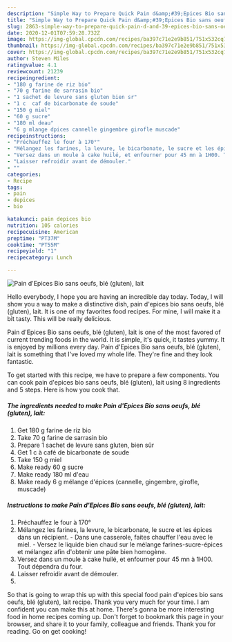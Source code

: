 ```yaml
---
description: "Simple Way to Prepare Quick Pain d&amp;#39;Epices Bio sans oeufs, blé (gluten), lait"
title: "Simple Way to Prepare Quick Pain d&amp;#39;Epices Bio sans oeufs, blé (gluten), lait"
slug: 2863-simple-way-to-prepare-quick-pain-d-and-39-epices-bio-sans-oeufs-ble-gluten-lait
date: 2020-12-01T07:59:28.732Z
image: https://img-global.cpcdn.com/recipes/ba397c71e2e9b851/751x532cq70/pain-depices-bio-sans-oeufs-ble-gluten-lait-photo-principale-de-la-recette.jpg
thumbnail: https://img-global.cpcdn.com/recipes/ba397c71e2e9b851/751x532cq70/pain-depices-bio-sans-oeufs-ble-gluten-lait-photo-principale-de-la-recette.jpg
cover: https://img-global.cpcdn.com/recipes/ba397c71e2e9b851/751x532cq70/pain-depices-bio-sans-oeufs-ble-gluten-lait-photo-principale-de-la-recette.jpg
author: Steven Miles
ratingvalue: 4.1
reviewcount: 21239
recipeingredient:
- "180 g farine de riz bio"
- "70 g farine de sarrasin bio"
- "1 sachet de levure sans gluten bien sr"
- "1 c  caf de bicarbonate de soude"
- "150 g miel"
- "60 g sucre"
- "180 ml deau"
- "6 g mlange dpices cannelle gingembre girofle muscade"
recipeinstructions:
- "Préchauffez le four à 170°"
- "Mélangez les farines, la levure, le bicarbonate, le sucre et les épices dans un récipient. Dans une casserole, faites chauffer l&#39;eau avec le miel. Versez le liquide bien chaud sur le mélange farines-sucre-épices et mélangez afin d&#39;obtenir une pâte bien homogène."
- "Versez dans un moule à cake huilé, et enfourner pour 45 mn à 1H00. Tout dépendra du four."
- "Laisser refroidir avant de démouler."
- ""
categories:
- Recipe
tags:
- pain
- depices
- bio

katakunci: pain depices bio 
nutrition: 105 calories
recipecuisine: American
preptime: "PT37M"
cooktime: "PT55M"
recipeyield: "1"
recipecategory: Lunch

---
```



![Pain d&#39;Epices Bio sans oeufs, blé (gluten), lait](https://img-global.cpcdn.com/recipes/ba397c71e2e9b851/751x532cq70/pain-depices-bio-sans-oeufs-ble-gluten-lait-photo-principale-de-la-recette.jpg)

Hello everybody, I hope you are having an incredible day today. Today, I will show you a way to make a distinctive dish, pain d&#39;epices bio sans oeufs, blé (gluten), lait. It is one of my favorites food recipes. For mine, I will make it a bit tasty. This will be really delicious.



Pain d&#39;Epices Bio sans oeufs, blé (gluten), lait is one of the most favored of current trending foods in the world. It is simple, it's quick, it tastes yummy. It is enjoyed by millions every day. Pain d&#39;Epices Bio sans oeufs, blé (gluten), lait is something that I've loved my whole life. They're fine and they look fantastic.


To get started with this recipe, we have to prepare a few components. You can cook pain d&#39;epices bio sans oeufs, blé (gluten), lait using 8 ingredients and 5 steps. Here is how you cook that.

<!--inarticleads1-->

##### The ingredients needed to make Pain d&#39;Epices Bio sans oeufs, blé (gluten), lait:

1. Get 180 g farine de riz bio
1. Take 70 g farine de sarrasin bio
1. Prepare 1 sachet de levure sans gluten, bien sûr
1. Get 1 c à café de bicarbonate de soude
1. Take 150 g miel
1. Make ready 60 g sucre
1. Make ready 180 ml d&#39;eau
1. Make ready 6 g mélange d&#39;épices (cannelle, gingembre, girofle, muscade)




<!--inarticleads2-->

##### Instructions to make Pain d&#39;Epices Bio sans oeufs, blé (gluten), lait:

1. Préchauffez le four à 170°
1. Mélangez les farines, la levure, le bicarbonate, le sucre et les épices dans un récipient. - Dans une casserole, faites chauffer l&#39;eau avec le miel. - Versez le liquide bien chaud sur le mélange farines-sucre-épices et mélangez afin d&#39;obtenir une pâte bien homogène.
1. Versez dans un moule à cake huilé, et enfourner pour 45 mn à 1H00. Tout dépendra du four.
1. Laisser refroidir avant de démouler.
1. 




So that is going to wrap this up with this special food pain d&#39;epices bio sans oeufs, blé (gluten), lait recipe. Thank you very much for your time. I am confident you can make this at home. There's gonna be more interesting food in home recipes coming up. Don't forget to bookmark this page in your browser, and share it to your family, colleague and friends. Thank you for reading. Go on get cooking!
